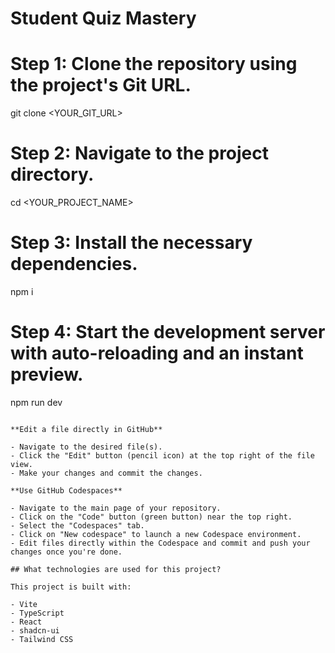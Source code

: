 # Student Quiz Mastery
 
# Step 1: Clone the repository using the project's Git URL.  
git clone <YOUR_GIT_URL>   
   
# Step 2: Navigate to the project directory. 
cd <YOUR_PROJECT_NAME>    

# Step 3: Install the necessary dependencies.
npm i 
  
# Step 4: Start the development server with auto-reloading and an instant preview.
npm run dev
``` 

**Edit a file directly in GitHub**

- Navigate to the desired file(s).
- Click the "Edit" button (pencil icon) at the top right of the file view.
- Make your changes and commit the changes.

**Use GitHub Codespaces**

- Navigate to the main page of your repository.
- Click on the "Code" button (green button) near the top right.
- Select the "Codespaces" tab.
- Click on "New codespace" to launch a new Codespace environment.
- Edit files directly within the Codespace and commit and push your changes once you're done.

## What technologies are used for this project?

This project is built with:

- Vite
- TypeScript
- React
- shadcn-ui
- Tailwind CSS


